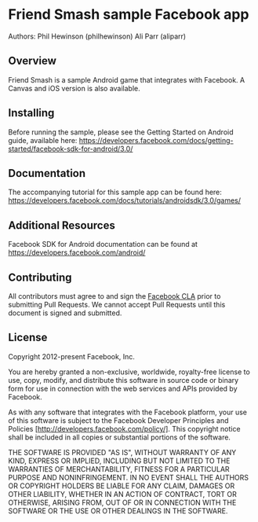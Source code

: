 # Friend Smash sample Facebook app

Authors: 
Phil Hewinson (philhewinson)
Ali Parr (aliparr)

## Overview

Friend Smash is a sample Android game that integrates with Facebook.  A Canvas and iOS version is also available.

## Installing

Before running the sample, please see the Getting Started on Android guide, available here: https://developers.facebook.com/docs/getting-started/facebook-sdk-for-android/3.0/

## Documentation

The accompanying tutorial for this sample app can be found here: https://developers.facebook.com/docs/tutorials/androidsdk/3.0/games/

## Additional Resources

Facebook SDK for Android documentation can be found at https://developers.facebook.com/android/

## Contributing

All contributors must agree to and sign the [Facebook CLA](https://developers.facebook.com/opensource/cla) prior to submitting Pull Requests. We cannot accept Pull Requests until this document is signed and submitted.

## License

Copyright 2012-present Facebook, Inc.

You are hereby granted a non-exclusive, worldwide, royalty-free license to use, copy, modify, and distribute this software in source code or binary form for use in connection with the web services and APIs provided by Facebook.

As with any software that integrates with the Facebook platform, your use of this software is subject to the Facebook Developer Principles and Policies [http://developers.facebook.com/policy/]. This copyright notice shall be included in all copies or substantial portions of the software.

THE SOFTWARE IS PROVIDED "AS IS", WITHOUT WARRANTY OF ANY KIND, EXPRESS OR IMPLIED, INCLUDING BUT NOT LIMITED TO THE WARRANTIES OF MERCHANTABILITY, FITNESS FOR A PARTICULAR PURPOSE AND NONINFRINGEMENT. IN NO EVENT SHALL THE AUTHORS OR COPYRIGHT HOLDERS BE LIABLE FOR ANY CLAIM, DAMAGES OR OTHER LIABILITY, WHETHER IN AN ACTION OF CONTRACT, TORT OR OTHERWISE, ARISING FROM, OUT OF OR IN CONNECTION WITH THE SOFTWARE OR THE USE OR OTHER DEALINGS IN THE SOFTWARE.

